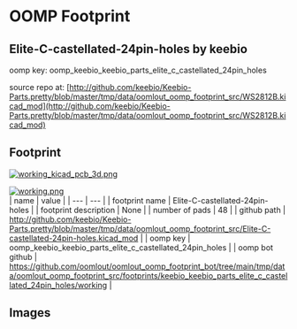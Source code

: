 # OOMP Footprint  
## Elite-C-castellated-24pin-holes  by keebio  
  
oomp key: oomp_keebio_keebio_parts_elite_c_castellated_24pin_holes  
  
source repo at: [http://github.com/keebio/Keebio-Parts.pretty/blob/master/tmp/data/oomlout_oomp_footprint_src/WS2812B.kicad_mod](http://github.com/keebio/Keebio-Parts.pretty/blob/master/tmp/data/oomlout_oomp_footprint_src/WS2812B.kicad_mod)  
## Footprint  
  
[![working_kicad_pcb_3d.png](working_kicad_pcb_3d_600.png)](working_kicad_pcb_3d.png)  
  
[![working.png](working_600.png)](working.png)  
| name | value | 
| --- | --- | 
| footprint name | Elite-C-castellated-24pin-holes | 
| footprint description | None | 
| number of pads | 48 | 
| github path | http://github.com/keebio/Keebio-Parts.pretty/blob/master/tmp/data/oomlout_oomp_footprint_src/Elite-C-castellated-24pin-holes.kicad_mod | 
| oomp key | oomp_keebio_keebio_parts_elite_c_castellated_24pin_holes | 
| oomp bot github | https://github.com/oomlout/oomlout_oomp_footprint_bot/tree/main/tmp/data/oomlout_oomp_footprint_src/footprints/keebio_keebio_parts_elite_c_castellated_24pin_holes/working | 
## Images  
